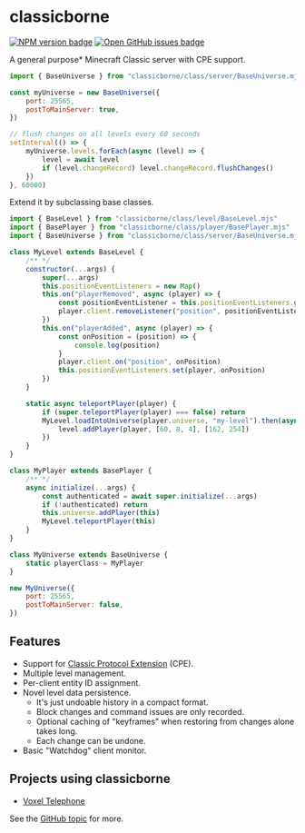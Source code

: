 # classicborne

[![NPM version badge](https://img.shields.io/npm/v/classicborne.svg)](http://npmjs.com/package/classicborne)
[![Open GitHub issues badge](https://img.shields.io/github/issues/bunnynabbit/classicborne)](https://github.com/BunnyNabbit/classicborne/issues)

A general purpose\* Minecraft Classic server with CPE support.

```js
import { BaseUniverse } from "classicborne/class/server/BaseUniverse.mjs"

const myUniverse = new BaseUniverse({
	port: 25565,
	postToMainServer: true,
})

// flush changes on all levels every 60 seconds
setInterval(() => {
	myUniverse.levels.forEach(async (level) => {
		level = await level
		if (level.changeRecord) level.changeRecord.flushChanges()
	})
}, 60000)
```

Extend it by subclassing base classes.

```js
import { BaseLevel } from "classicborne/class/level/BaseLevel.mjs"
import { BasePlayer } from "classicborne/class/player/BasePlayer.mjs"
import { BaseUniverse } from "classicborne/class/server/BaseUniverse.mjs"

class MyLevel extends BaseLevel {
	/** */
	constructor(...args) {
		super(...args)
		this.positionEventListeners = new Map()
		this.on("playerRemoved", async (player) => {
			const positionEventListener = this.positionEventListeners.get(player)
			player.client.removeListener("position", positionEventListener)
		})
		this.on("playerAdded", async (player) => {
			const onPosition = (position) => {
				console.log(position)
			}
			player.client.on("position", onPosition)
			this.positionEventListeners.set(player, onPosition)
		})
	}

	static async teleportPlayer(player) {
		if (super.teleportPlayer(player) === false) return
		MyLevel.loadIntoUniverse(player.universe, "my-level").then(async (level) => {
			level.addPlayer(player, [60, 8, 4], [162, 254])
		})
	}
}

class MyPlayer extends BasePlayer {
	/** */
	async initialize(...args) {
		const authenticated = await super.initialize(...args)
		if (!authenticated) return
		this.universe.addPlayer(this)
		MyLevel.teleportPlayer(this)
	}
}

class MyUniverse extends BaseUniverse {
	static playerClass = MyPlayer
}

new MyUniverse({
	port: 25565,
	postToMainServer: false,
})
```

## Features

- Support for [Classic Protocol Extension](https://minecraft.wiki/w/Minecraft_Wiki:Projects/wiki.vg_merge/Classic_Protocol_Extension) (CPE).
- Multiple level management.
- Per-client entity ID assignment.
- Novel level data persistence.
  - It's just undoable history in a compact format.
  - Block changes and command issues are only recorded.
  - Optional caching of "keyframes" when restoring from changes alone takes long.
  - Each change can be undone.
- Basic "Watchdog" client monitor.

## Projects using classicborne

- [Voxel Telephone](https://github.com/BunnyNabbit/voxel-telephone)

See the [GitHub topic](https://github.com/topics/classicborne) for more.

